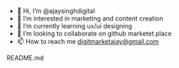 - 👋 Hi, I’m @ajaysinghdigital
- 👀 I’m interested in marketing and content creation
- 🌱 I’m currently learning ux/ui designing
- 💞️ I’m looking to collaborate on github marketet place
- 📫 How to reach me digitmarketajay@gmail.com

<!---
ajaysinghdigital/ajaysinghdigital is a ✨ special ✨ repository because its `README.md` (this file) appears on your GitHub profile.
You can click the Preview link to take a look at your changes.
--->
README.md

